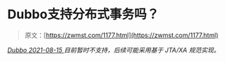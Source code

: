 <!--yml
category: 未分类
date: 0001-01-01 00:00:00
--->

# Dubbo支持分布式事务吗？

> 原文：[https://zwmst.com/1177.html](https://zwmst.com/1177.html)

   [ *Dubbo* ](https://zwmst.com/dubbo)*[ <time datetime="2021-08-15T10:40:12+08:00"> 2021-08-15 </time> ](https://zwmst.com/1177.html)  目前暂时不支持，后续可能采用基于 JTA/XA 规范实现。*